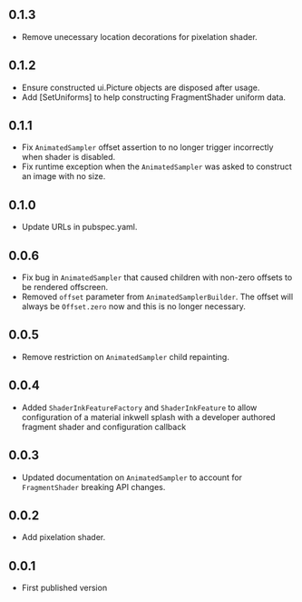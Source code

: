 ## 0.1.3

* Remove unecessary location decorations for pixelation shader.

## 0.1.2

* Ensure constructed ui.Picture objects are disposed after usage.
* Add [SetUniforms] to help constructing FragmentShader uniform data.

## 0.1.1

* Fix `AnimatedSampler` offset assertion to no longer trigger incorrectly when shader is disabled.
* Fix runtime exception when the `AnimatedSampler` was asked to construct an image with no size.

## 0.1.0

* Update URLs in pubspec.yaml.

## 0.0.6

* Fix bug in `AnimatedSampler` that caused children with non-zero offsets to
  be rendered offscreen.
* Removed `offset` parameter from `AnimatedSamplerBuilder`. The offset will
  always be `Offset.zero` now and this is no longer necessary.


## 0.0.5

* Remove restriction on `AnimatedSampler` child repainting.

## 0.0.4

* Added `ShaderInkFeatureFactory` and `ShaderInkFeature` to allow configuration of a
  material inkwell splash with a developer authored fragment shader and configuration
  callback

## 0.0.3

* Updated documentation on `AnimatedSampler` to account for `FragmentShader` breaking
  API changes.

## 0.0.2

 * Add pixelation shader.

## 0.0.1

 * First published version
